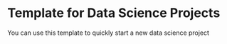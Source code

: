 # Template for Data Science Projects
You can use this template to quickly start a new data science project